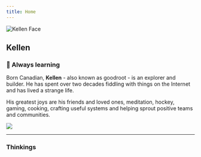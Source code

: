 ```yaml
---
title: Home
---
```

<img
  id="kellen-face"
  src="/images/kellen-smiley.jp2"
  alt="Kellen Face">

## Kellen

### :ocean: Always learning

Born Canadian, **Kellen** - also known as goodroot - is an explorer and builder. He has spent over two decades fiddling with things on the Internet and has lived a strange life.

His greatest joys are his friends and loved ones, meditation, hockey, gaming, cooking, crafting useful systems and helping sprout positive teams and communities.

<img src="/images/partywizard.gif">

---

### Thinkings
